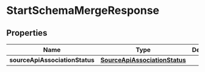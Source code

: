 

# StartSchemaMergeResponse


## Properties

| Name | Type | Description | Notes |
|------------ | ------------- | ------------- | -------------|
|**sourceApiAssociationStatus** | [**SourceApiAssociationStatus**](SourceApiAssociationStatus.md) |  |  [optional] |



